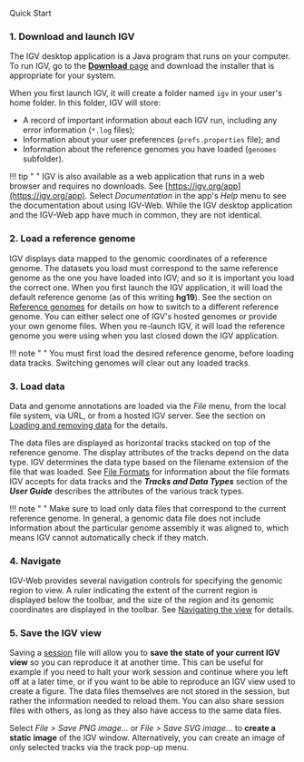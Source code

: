 
<!---
The page title should not go in the menu
-->
<p class="page-title">Quick Start </p>


### 1. Download and launch IGV

The IGV desktop application is a Java program that runs on your computer. To run IGV, go to the [**Download** page](DownloadPage.md) and download the installer that is appropriate for your system. 

When you first launch IGV, it will create a folder named `igv` in your user's home folder. In this folder, IGV will store:

* A record of important information about each IGV run, including any error information (`*.log` files);
* Information about your user preferences (`prefs.properties` file); and
* Information about the reference genomes you have loaded (`genomes` subfolder).

!!! tip " " 
    IGV is also available as a web application that runs in a web browser and requires no downloads. See [https://igv.org/app](https://igv.org/app). Select *Documentation* in the app's *Help* menu to see the documentation about using IGV-Web. While the IGV desktop application and the IGV-Web app have much in common, they are not identical.

### 2. Load a reference genome
IGV displays data mapped to the genomic coordinates of a reference genome. The datasets you load must correspond to the same reference genome as the one you have loaded into IGV; and so it is important you load the correct one. When you first launch the IGV application, it will load the default reference genome (as of this writing **hg19**). See the section on [Reference genomes](UserGuide/reference_genome.md) for details on how to switch to a different reference genome. You can either select one of IGV's hosted genomes or provide your own genome files. When you re-launch IGV, it will load the reference genome you were using when you last closed down the IGV application.

!!! note " "
    You must first load the desired reference genome, before loading data tracks. Switching genomes will clear out any loaded tracks.

### 3. Load data

Data and genome annotations are loaded via the *File* menu, from the local file system, via URL, or from a hosted IGV server. See the section on [Loading and removing data](UserGuide/loading_data.md) for the details. 

The data files are displayed as horizontal tracks stacked on top of the reference genome. The display attributes of the tracks depend on the data type. IGV determines the data type based on the filename extension of the file that was loaded. See [File Formats](FileFormats/DataTracks.md) for information about the file formats IGV accepts for data tracks and the ***Tracks and Data Types*** section of the  ***User Guide*** describes the attributes of the various track types.

!!! note " " 
    Make sure to load only data files that correspond to the current reference genome. In general, a genomic data file does not include information about the particular genome assembly it was aligned to, which means IGV cannot automatically check if they match.

### 4. Navigate

IGV-Web provides several navigation controls for specifying the genomic region to view. A ruler indicating the extent of the current region is displayed below the toolbar, and the size of the region and its genomic coordinates are displayed in the toolbar. See [Navigating the view](UserGuide/navigation.md) for details.

### 5. Save the IGV view

Saving a [session](UserGuide/sessions.md) file will allow you to **save the state of your current IGV view** so you can reproduce it at another time. This can be useful for example if you need to halt your work session and continue where you left off at a later time, or if you want to be able to reproduce an IGV view used to create a figure. The data files themselves are not stored in the session, but rather the information needed to reload them. You can also share session files with others, as long as they also have access to the same data files.

Select *File > Save PNG image...* or *File > Save SVG image...* to **create a static image** of the IGV window. Alternatively, you can create an image of only selected tracks via the track pop-up menu.

